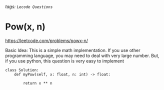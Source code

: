 ###### tags: `Lecode Questions`
# Pow(x, n)

https://leetcode.com/problems/powx-n/

Basic Idea: 
This is a simple math implementation.  If you use other programming language, you may need to deal with very large number.  But, if you use python, this question is very easy to implement 

```python=
class Solution:
    def myPow(self, x: float, n: int) -> float:

        return x ** n

```